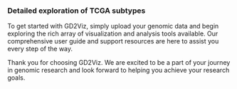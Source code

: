 ### Detailed exploration of TCGA subtypes

To get started with GD2Viz, simply upload your genomic data and begin exploring the rich array of visualization and analysis tools available. Our comprehensive user guide and support resources are here to assist you every step of the way.

Thank you for choosing GD2Viz. We are excited to be a part of your journey in genomic research and look forward to helping you achieve your research goals.